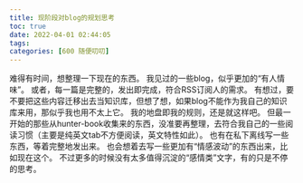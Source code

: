 ```yaml
---
title: 现阶段对blog的规划思考
toc: true
date: 2022-04-01 02:44:05
tags:
categories: [600 随便叨叨]
---
```


难得有时间，想整理一下现在的东西。
我见过的一些blog，似乎更加的“有人情味”。
或者，每一篇是完整的，发出即完成，符合RSS订阅人的需求。
有想过，要不要把这些内容迁移出去当知识库，但想了想，如果blog不能作为我自己的知识库来用，那似乎我也用不太上它。
我的地盘即我的规则，还是就这样吧。
但最一开始的那些从hunter-book收集来的东西，没准要再整理，去符合我自己的一些阅读习惯（主要是纯英文tab不方便阅读，英文特性如此）。
也有在私下离线写一些东西，等着完整地发出来。
也会想着去写一些更加有“情感波动”的东西出来，比如现在这个。
不过更多的时候没有太多值得沉淀的“感情类”文字，有的只是不停的思考。